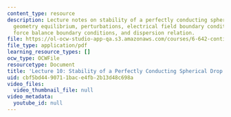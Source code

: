 ```yaml
---
content_type: resource
description: Lecture notes on stability of a perfectly conducting spherical drop,
  geometry equilibrium, perturbations, electrical field boundary conditions, interfacial
  force balance boundary conditions, and dispersion relation.
file: https://ol-ocw-studio-app-qa.s3.amazonaws.com/courses/6-642-continuum-electromechanics-fall-2008/cbf5bd4490711bace4fb2b13d48c698a_lec10_f08.pdf
file_type: application/pdf
learning_resource_types: []
ocw_type: OCWFile
resourcetype: Document
title: 'Lecture 10: Stability of a Perfectly Conducting Spherical Drop'
uid: cbf5bd44-9071-1bac-e4fb-2b13d48c698a
video_files:
  video_thumbnail_file: null
video_metadata:
  youtube_id: null
---
```

